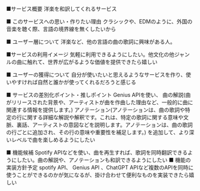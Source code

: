 ■サービス概要
洋楽を和訳してくれるサービス

■ このサービスへの思い・作りたい理由
クラシックや、EDMのように、外国の音楽を聴く際、言語の境界線を無くしたいから

■ ユーザー層について
洋楽など、他の言語の曲の歌詞に興味がある人。

■サービスの利用イメージ
気軽に利用できるようにしたい。他文化の他ジャンルの曲に触れて、世界が広がるような価値を提供できたら嬉しい

■ ユーザーの獲得について
自分が使いたいと思えるようなサービスを作り、使いやすければ自然と誰かが使ってくれるだろうと感じる

■ サービスの差別化ポイント・推しポイント
Genius APIを使い、
曲の解説(曲がリリースされた背景や、アーティストが曲を作曲した理由など、一般的に曲に関連する情報を提供します。)
アノテーション(アノテーションは、曲の歌詞や特定の行に関する詳細な解説や解釈です。これは、特定の歌詞に関する意味や文脈、裏話、アーティストの意図などを説明します。アノテーションは、曲の歌詞の行ごとに追加され、その行の意味や重要性を補足します。)
を追加して、より深いレベルで曲を楽しめるようにしたい

■ 機能候補
Spotify APIなどを使い、曲を再生すれば、歌詞を同時翻訳できるようにしたい。曲の解説や、アノテーションも和訳できるようにしたい
■ 機能の実装方針予定
spotify API、 Genius API 、ChatGPT APIなど複数のAPIを同時に使うことができるのかが気になるが、掛け合わせて便利なものを実装できたら嬉しい
